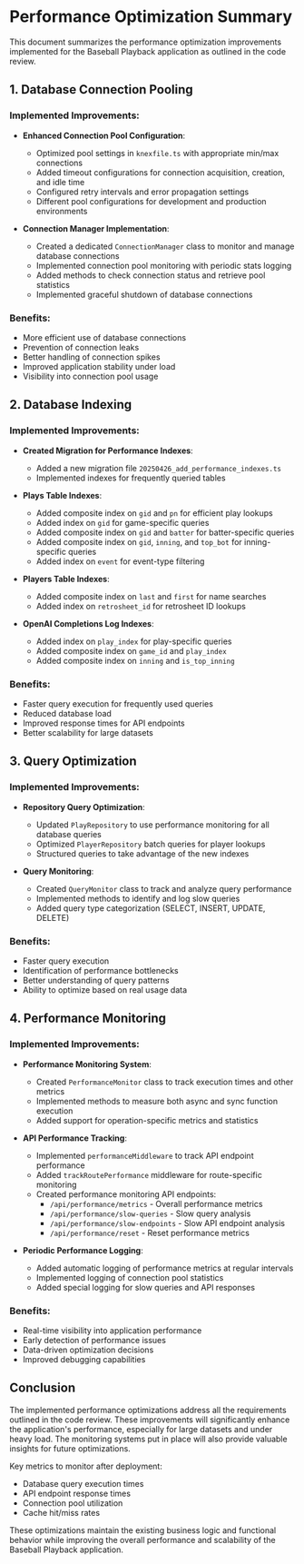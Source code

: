 # Performance Optimization Summary

This document summarizes the performance optimization improvements implemented for the Baseball Playback application as outlined in the code review.

## 1. Database Connection Pooling

### Implemented Improvements:

- **Enhanced Connection Pool Configuration**:
  - Optimized pool settings in `knexfile.ts` with appropriate min/max connections
  - Added timeout configurations for connection acquisition, creation, and idle time
  - Configured retry intervals and error propagation settings
  - Different pool configurations for development and production environments

- **Connection Manager Implementation**:
  - Created a dedicated `ConnectionManager` class to monitor and manage database connections
  - Implemented connection pool monitoring with periodic stats logging
  - Added methods to check connection status and retrieve pool statistics
  - Implemented graceful shutdown of database connections

### Benefits:

- More efficient use of database connections
- Prevention of connection leaks
- Better handling of connection spikes
- Improved application stability under load
- Visibility into connection pool usage

## 2. Database Indexing

### Implemented Improvements:

- **Created Migration for Performance Indexes**:
  - Added a new migration file `20250426_add_performance_indexes.ts`
  - Implemented indexes for frequently queried tables

- **Plays Table Indexes**:
  - Added composite index on `gid` and `pn` for efficient play lookups
  - Added index on `gid` for game-specific queries
  - Added composite index on `gid` and `batter` for batter-specific queries
  - Added composite index on `gid`, `inning`, and `top_bot` for inning-specific queries
  - Added index on `event` for event-type filtering

- **Players Table Indexes**:
  - Added composite index on `last` and `first` for name searches
  - Added index on `retrosheet_id` for retrosheet ID lookups

- **OpenAI Completions Log Indexes**:
  - Added index on `play_index` for play-specific queries
  - Added composite index on `game_id` and `play_index`
  - Added composite index on `inning` and `is_top_inning`

### Benefits:

- Faster query execution for frequently used queries
- Reduced database load
- Improved response times for API endpoints
- Better scalability for large datasets

## 3. Query Optimization

### Implemented Improvements:

- **Repository Query Optimization**:
  - Updated `PlayRepository` to use performance monitoring for all database queries
  - Optimized `PlayerRepository` batch queries for player lookups
  - Structured queries to take advantage of the new indexes

- **Query Monitoring**:
  - Created `QueryMonitor` class to track and analyze query performance
  - Implemented methods to identify and log slow queries
  - Added query type categorization (SELECT, INSERT, UPDATE, DELETE)

### Benefits:

- Faster query execution
- Identification of performance bottlenecks
- Better understanding of query patterns
- Ability to optimize based on real usage data

## 4. Performance Monitoring

### Implemented Improvements:

- **Performance Monitoring System**:
  - Created `PerformanceMonitor` class to track execution times and other metrics
  - Implemented methods to measure both async and sync function execution
  - Added support for operation-specific metrics and statistics

- **API Performance Tracking**:
  - Implemented `performanceMiddleware` to track API endpoint performance
  - Added `trackRoutePerformance` middleware for route-specific monitoring
  - Created performance monitoring API endpoints:
    - `/api/performance/metrics` - Overall performance metrics
    - `/api/performance/slow-queries` - Slow query analysis
    - `/api/performance/slow-endpoints` - Slow API endpoint analysis
    - `/api/performance/reset` - Reset performance metrics

- **Periodic Performance Logging**:
  - Added automatic logging of performance metrics at regular intervals
  - Implemented logging of connection pool statistics
  - Added special logging for slow queries and API responses

### Benefits:

- Real-time visibility into application performance
- Early detection of performance issues
- Data-driven optimization decisions
- Improved debugging capabilities

## Conclusion

The implemented performance optimizations address all the requirements outlined in the code review. These improvements will significantly enhance the application's performance, especially for large datasets and under heavy load. The monitoring systems put in place will also provide valuable insights for future optimizations.

Key metrics to monitor after deployment:
- Database query execution times
- API endpoint response times
- Connection pool utilization
- Cache hit/miss rates

These optimizations maintain the existing business logic and functional behavior while improving the overall performance and scalability of the Baseball Playback application.